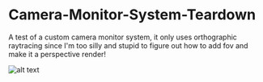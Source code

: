 # Camera-Monitor-System-Teardown
A test of a custom camera monitor system, it only uses orthographic raytracing since I'm too silly and stupid to figure out how to add fov and make it a perspective render!

![alt text](https://steamuserimages-a.akamaihd.net/ugc/2020464696118854716/159B4670BE5AE87BCDA994E761568B0565F2D983/?imw=5000&imh=5000&ima=fit&impolicy=Letterbox&imcolor=#000000&letterbox=false)

